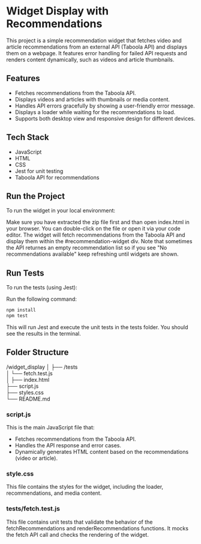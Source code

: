 # Widget Display with Recommendations

This project is a simple recommendation widget that fetches video and article recommendations from an external API (Taboola API) and displays them on a webpage. It features error handling for failed API requests and renders content dynamically, such as videos and article thumbnails.

## Features

- Fetches recommendations from the Taboola API.
- Displays videos and articles with thumbnails or media content.
- Handles API errors gracefully by showing a user-friendly error message.
- Displays a loader while waiting for the recommendations to load.
- Supports both desktop view and responsive design for different devices.

## Tech Stack

- JavaScript
- HTML
- CSS
- Jest for unit testing
- Taboola API for recommendations

## Run the Project

To run the widget in your local environment:

Make sure you have extracted the zip file first and than open index.html in your browser. You can double-click on the file or open it via your code editor.
The widget will fetch recommendations from the Taboola API and display them within the #recommendation-widget div.
Note that sometimes the API returnes an empty recommendation list so if you see "No recommendations available" keep refreshing until widgets are shown.

## Run Tests

To run the tests (using Jest):

Run the following command:

```bash
npm install
npm test
```

This will run Jest and execute the unit tests in the tests folder. You should see the results in the terminal.

## Folder Structure

/widget_display
│
├── /tests  
│ └── fetch.test.js  
│
├── index.html  
├── script.js  
├── styles.css  
└── README.md

### script.js

This is the main JavaScript file that:

- Fetches recommendations from the Taboola API.
- Handles the API response and error cases.
- Dynamically generates HTML content based on the recommendations (video or article).

### style.css

This file contains the styles for the widget, including the loader, recommendations, and media content.

### tests/fetch.test.js

This file contains unit tests that validate the behavior of the fetchRecommendations and renderRecommendations functions. It mocks the fetch API call and checks the rendering of the widget.
